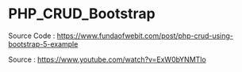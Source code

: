 # PHP_CRUD_Bootstrap

Source Code : https://www.fundaofwebit.com/post/php-crud-using-bootstrap-5-example

Source : https://www.youtube.com/watch?v=ExW0bYNMTlo
